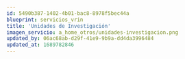 ```yaml
---
id: 5490b387-1402-4b01-bac8-8978f5bec44a
blueprint: servicios_vrin
title: 'Unidades de Investigación'
imagen_servicio: a_home_otros/unidades-investigacion.png
updated_by: 06ac68ab-d29f-41e9-9b9a-dd4da3996484
updated_at: 1689782846
---
```

